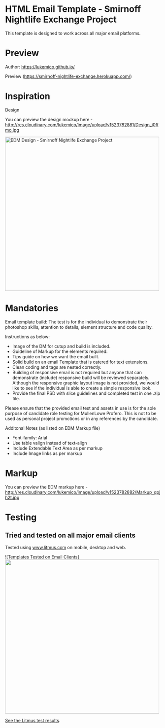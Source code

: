 
HTML Email Template - Smirnoff Nightlife Exchange Project
================================
This template is designed to work across all major email platforms. 


Preview
================================
Author: https://lukemico.github.io/

Preview (https://smirnoff-nightlife-exchange.herokuapp.com/)


Inspiration
================================
Design

You can preview the design mockup here - http://res.cloudinary.com/lukemico/image/upload/v1523782881/Design_i0ffmo.jpg

<img src="http://res.cloudinary.com/lukemico/image/upload/v1523782881/Design_i0ffmo.jpg" alt="EDM Design - Smirnoff Nightlife Exchange Project" width="500">


Mandatories
================================
Email template build:
The test is for the individual to demonstrate their photoshop skills, attention to details, element structure and code quality.

Instructions as below:
* Image of the DM for cutup and build is included.
* Guideline of Markup for the elements required.
* Tips guide on how we want the email built.
* Solid build on an email Template that is catered for text extensions. 
* Clean coding and tags are nested correctly.
* Building of responsive email is not required but anyone that can demonstrate (include) responsive build will be reviewed separately. Although the responsive graphic layout image is not provided, we would like to see if the individual is able to create a simple responsive look.
* Provide the final PSD with slice guidelines and completed test in one .zip file.

Please ensure that the provided email test and assets in use is for the sole purpose of candidate role testing for MullenLowe Profero. This is not to be used as personal project promotions or in any references by the candidate.

Additonal Notes (as listed on EDM Markup file)
* Font-family: Arial 
* Use table valign instead of text-align
* Include Extendable Text Area as per markup
* Include Image links as per markup


Markup
================================
You can preview the EDM markup here - http://res.cloudinary.com/lukemico/image/upload/v1523782882/Markup_qpjh2t.jpg



Testing
================================

## Tried and tested on all major email clients

Tested using www.litmus.com on mobile, desktop and web.

![Templates Tested on Email Clients]
<img src="http://res.cloudinary.com/lukemico/image/upload/v1523801042/Testing_Mobile_vs7z8b.png" width="500">

[See the Litmus test results](https://litmus.com/builder/5dacbe9).

